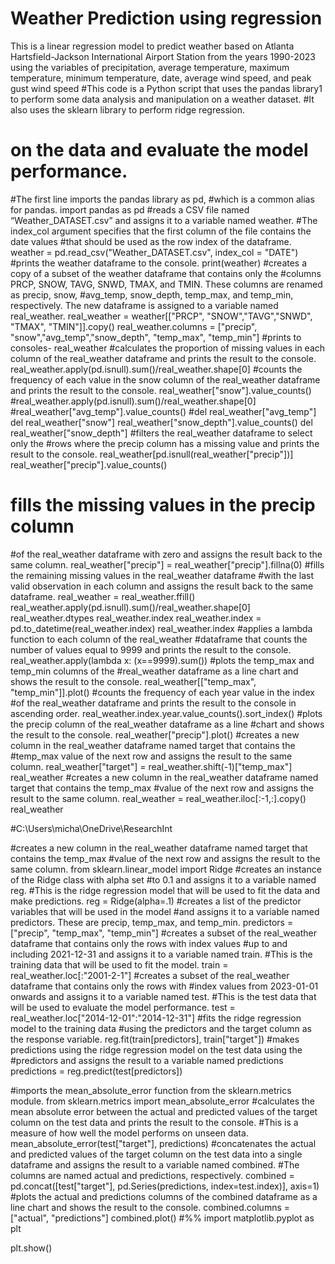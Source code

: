# Weather Prediction using regression
This is a linear regression model to predict weather based on Atlanta Hartsfield-Jackson International Airport Station from the years 1990-2023 using the variables of precipitation, average temperature, maximum temperature, minimum temperature, date, average wind speed, and peak gust wind speed 
#This code is a Python script that uses the pandas library1 to perform some data analysis and manipulation on a weather dataset. 
#It also uses the sklearn library to perform ridge regression.
# on the data and evaluate the model performance.
#The first line imports the pandas library as pd, 
#which is a common alias for pandas.
import pandas as pd
#reads a CSV file named “Weather_DATASET.csv” and assigns it to a variable named weather.
#The index_col argument specifies that the first column of the file contains the date values 
#that should be used as the row index of the dataframe.
weather = pd.read_csv("Weather_DATASET.csv", index_col = "DATE")
#prints the weather dataframe to the console.
print(weather)
#creates a copy of a subset of the weather dataframe that contains only the 
#columns PRCP, SNOW, TAVG, SNWD, TMAX, and TMIN. These columns are renamed as precip, snow, 
#avg_temp, snow_depth, temp_max, and temp_min, respectively. The new dataframe is assigned to a variable named real_weather.
real_weather = weather[["PRCP", "SNOW","TAVG","SNWD", "TMAX", "TMIN"]].copy()
real_weather.columns = ["precip", "snow","avg_temp","snow_depth", "temp_max", "temp_min"]
#prints to consoles-
real_weather
#calculates the proportion of missing values in each column of the real_weather dataframe and prints the result to the console.
real_weather.apply(pd.isnull).sum()/real_weather.shape[0]
#counts the frequency of each value in the snow column of the real_weather dataframe and prints the result to the console.
real_weather["snow"].value_counts()
#real_weather.apply(pd.isnull).sum()/real_weather.shape[0]
#real_weather["avg_temp"].value_counts()
#del real_weather["avg_temp"]
del real_weather["snow"]
real_weather["snow_depth"].value_counts()
del real_weather["snow_depth"]
#filters the real_weather dataframe to select only the 
#rows where the precip column has a missing value and prints the result to the console.
real_weather[pd.isnull(real_weather["precip"])]
real_weather["precip"].value_counts()
# fills the missing values in the precip column 
#of the real_weather dataframe with zero and assigns the result back to the same column.
real_weather["precip"] = real_weather["precip"].fillna(0)
#fills the remaining missing values in the real_weather dataframe
#with the last valid observation in each column and assigns the result back to the same dataframe.
real_weather = real_weather.ffill()
real_weather.apply(pd.isnull).sum()/real_weather.shape[0]
real_weather.dtypes
real_weather.index
real_weather.index = pd.to_datetime(real_weather.index)
real_weather.index
#applies a lambda function to each column of the real_weather 
#dataframe that counts the number of values equal to 9999 and prints the result to the console.
real_weather.apply(lambda x: (x==9999).sum())
#plots the temp_max and temp_min columns of the 
#real_weather dataframe as a line chart and shows the result to the console.
real_weather[["temp_max", "temp_min"]].plot()
#counts the frequency of each year value in the index 
#of the real_weather dataframe and prints the result to the console in ascending order.
real_weather.index.year.value_counts().sort_index()
#plots the precip column of the real_weather dataframe as a line 
#chart and shows the result to the console.
real_weather["precip"].plot()
#creates a new column in the real_weather dataframe named target that contains the 
#temp_max value of the next row and assigns the result to the same column.
real_weather["target"] = real_weather.shift(-1)["temp_max"]
real_weather
#creates a new column in the real_weather dataframe named target that contains the temp_max
#value of the next row and assigns the result to the same column.
real_weather = real_weather.iloc[:-1,:].copy()
real_weather

#C:\Users\micha\OneDrive\ResearchInt

#creates a new column in the real_weather dataframe named target that contains the temp_max 
#value of the next row and assigns the result to the same column.
from sklearn.linear_model import Ridge
#creates an instance of the Ridge class with alpha set
#to 0.1 and assigns it to a variable named reg. 
#This is the ridge regression model that will be used to fit the data and make predictions.
reg = Ridge(alpha=.1)
#creates a list of the predictor variables that will be used in the model
#and assigns it to a variable named predictors. These are precip, temp_max, and temp_min.
predictors = ["precip", "temp_max", "temp_min"]
#creates a subset of the real_weather dataframe that contains only the rows with index values 
#up to and including 2021-12-31 and assigns it to a variable named train. 
#This is the training data that will be used to fit the model.
train = real_weather.loc[:"2001-2-1"]
#creates a subset of the real_weather dataframe that contains only the rows with 
#index values from 2023-01-01 onwards and assigns it to a variable named test. 
#This is the test data that will be used to evaluate the model performance.
test = real_weather.loc["2014-12-01":"2014-12-31"]
#fits the ridge regression model to the training data
#using the predictors and the target column as the response variable.
reg.fit(train[predictors], train["target"])
#makes predictions using the ridge regression model on the test data using the 
#predictors and assigns the result to a variable named predictions
predictions = reg.predict(test[predictors])

#imports the mean_absolute_error function from the sklearn.metrics module.
from sklearn.metrics import mean_absolute_error
#calculates the mean absolute error between the actual and predicted values of the target column on the test data and prints the result to the console. 
#This is a measure of how well the model performs on unseen data.
mean_absolute_error(test["target"], predictions)
#concatenates the actual and predicted values of the target column on the test data into a single dataframe and assigns the result to a variable named combined. 
#The columns are named actual and predictions, respectively.
combined = pd.concat([test["target"], pd.Series(predictions, index=test.index)], axis=1)
#plots the actual and predictions columns of the combined dataframe as a line chart and shows the result to the console.
combined.columns = ["actual", "predictions"]
combined.plot()
#%%
import matplotlib.pyplot as plt

plt.show()
